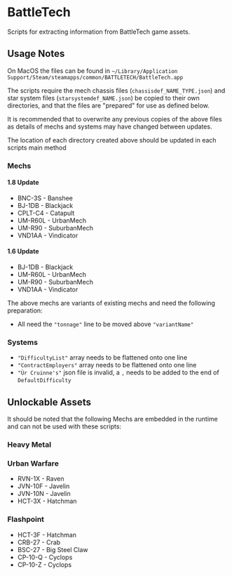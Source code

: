 # BattleTech
Scripts for extracting information from BattleTech game assets.

## Usage Notes
On MacOS the files can be found in `~/Library/Application Support/Steam/steamapps/common/BATTLETECH/BattleTech.app`

The scripts require the mech chassis files (`chassisdef_NAME_TYPE.json`) and star system files 
(`starsystemdef_NAME.json`) be copied to their own directories, and that the files are "prepared" for use as defined below.

It is recommended that to overwrite any previous copies of the above files as details of mechs and systems may have 
changed between updates.

The location of each directory created above should be updated in each scripts main method

### Mechs
#### 1.8 Update
* BNC-3S - Banshee
* BJ-1DB - Blackjack
* CPLT-C4 - Catapult
* UM-R60L - UrbanMech
* UM-R90 - SuburbanMech
* VND1AA - Vindicator
#### 1.6 Update
* BJ-1DB - Blackjack
* UM-R60L - UrbanMech
* UM-R90 - SuburbanMech
* VND1AA - Vindicator

The above mechs are variants of existing mechs and need the following preparation: 
+ All need the `"tonnage"` line to be moved above `"variantName"`

### Systems
+ `"DifficultyList"` array needs to be flattened onto one line
+ `"ContractEmployers"` array needs to be flattened onto one line
+ `"Ùr Cruinne's"` json file is invalid, a `,` needs to be added to the end of `DefaultDifficulty`

## Unlockable Assets
It should be noted that the following Mechs are embedded in the runtime and can not be used with these scripts:
### Heavy Metal
### Urban Warfare
* RVN-1X - Raven
* JVN-10F - Javelin
* JVN-10N - Javelin
* HCT-3X - Hatchman
### Flashpoint
* HCT-3F - Hatchman
* CRB-27 - Crab
* BSC-27 - Big Steel Claw
* CP-10-Q - Cyclops
* CP-10-Z - Cyclops
